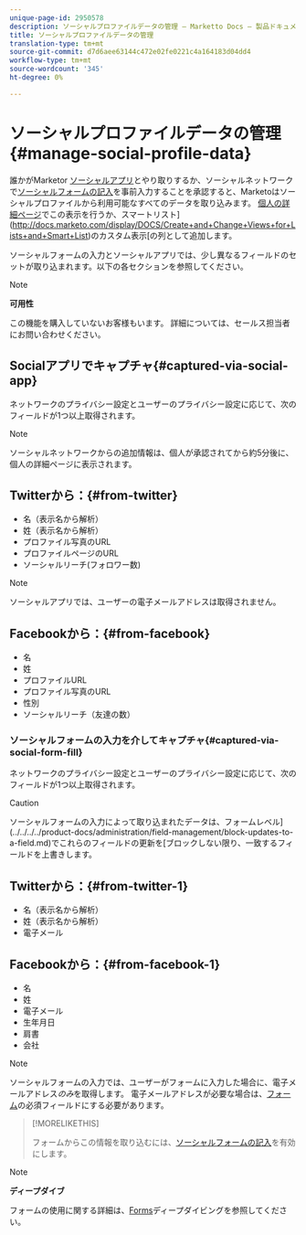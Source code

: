 ```yaml
---
unique-page-id: 2950578
description: ソーシャルプロファイルデータの管理 — Marketto Docs — 製品ドキュメント
title: ソーシャルプロファイルデータの管理
translation-type: tm+mt
source-git-commit: d7d6aee63144c472e02fe0221c4a164183d04dd4
workflow-type: tm+mt
source-wordcount: '345'
ht-degree: 0%

---
```



# ソーシャルプロファイルデータの管理{#manage-social-profile-data}

誰かがMarketor [ソーシャルアプリ](../../../../product-docs/demand-generation/social/configuring-social-actions/customize-social-app-button.md)とやり取りするか、ソーシャルネットワークで[ソーシャルフォームの記入](../../../../product-docs/demand-generation/forms/form-actions/enable-social-form-fill-on-a-form.md)を事前入力することを承認すると、Marketoはソーシャルプロファイルから利用可能なすべてのデータを取り込みます。 [個人の詳細ページ](http://docs.marketo.com/display/DOCS/Using+the+Person+Detail+Page)でこの表示を行うか、スマートリスト](http://docs.marketo.com/display/DOCS/Create+and+Change+Views+for+Lists+and+Smart+List)のカスタム表示[の列として追加します。

ソーシャルフォームの入力とソーシャルアプリでは、少し異なるフィールドのセットが取り込まれます。以下の各セクションを参照してください。

>[!NOTE]
>
>**可用性**
>
>この機能を購入していないお客様もいます。 詳細については、セールス担当者にお問い合わせください。

## Socialアプリでキャプチャ{#captured-via-social-app}

ネットワークのプライバシー設定とユーザーのプライバシー設定に応じて、次のフィールドが1つ以上取得されます。

>[!NOTE]
>
>ソーシャルネットワークからの追加情報は、個人が承認されてから約5分後に、個人の詳細ページに表示されます。

## Twitterから：{#from-twitter}

* 名（表示名から解析）
* 姓（表示名から解析）
* プロファイル写真のURL
* プロファイルページのURL
* ソーシャルリーチ(フォロワー数)

>[!NOTE]
>
>ソーシャルアプリでは、ユーザーの電子メールアドレスは取得されません。

## Facebookから：{#from-facebook}

* 名
* 姓
* プロファイルURL
* プロファイル写真のURL
* 性別
* ソーシャルリーチ（友達の数）

### ソーシャルフォームの入力を介してキャプチャ{#captured-via-social-form-fill}

ネットワークのプライバシー設定とユーザーのプライバシー設定に応じて、次のフィールドが1つ以上取得されます。

>[!CAUTION]
>
>ソーシャルフォームの入力によって取り込まれたデータは、フォームレベル](../../../../product-docs/administration/field-management/block-updates-to-a-field.md)でこれらのフィールドの更新を[ブロックしない限り、一致するフィールドを上書きします。

## Twitterから：{#from-twitter-1}

* 名（表示名から解析）
* 姓（表示名から解析）
* 電子メール

## Facebookから：{#from-facebook-1}

* 名
* 姓
* 電子メール
* 生年月日
* 肩書
* 会社

>[!NOTE]
>
>ソーシャルフォームの入力では、ユーザーがフォームに入力した場合に、電子メールアドレス&#x200B;*のみ*&#x200B;を取得します。 電子メールアドレスが必要な場合は、[フォーム](../../../../product-docs/demand-generation/forms/creating-a-form/make-a-form-field-required.md)の必須フィールドにする必要があります。

>[!MORELIKETHIS]
>
>フォームからこの情報を取り込むには、[ソーシャルフォームの記入](../../../../product-docs/demand-generation/forms/form-actions/enable-social-form-fill-on-a-form.md)を有効にします。

>[!NOTE]
>
>**ディープダイブ**
>
>フォームの使用に関する詳細は、[Forms](http://docs.marketo.com/display/docs/forms)ディープダイビングを参照してください。

